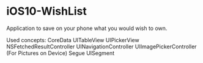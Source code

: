 # iOS10-WishList
Application to save on your phone what you would wish to own.

Used concepts:
CoreData
UITableView
UIPickerView
NSFetchedResultController
UINavigationController
UIImagePickerController (For Pictures on Device)
Segue
UISegment
